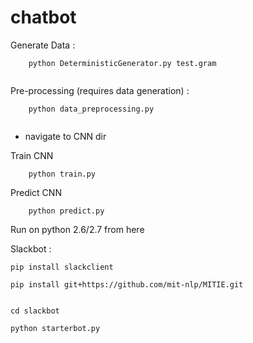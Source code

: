# chatbot


Generate Data :


```
	python DeterministicGenerator.py test.gram 
  
```


Pre-processing (requires data generation) :


```
	python data_preprocessing.py
  
```

* navigate to CNN dir

Train CNN

```
    python train.py 

```

Predict CNN


```
    python predict.py 

```

Run on python 2.6/2.7 from here

Slackbot :

```
pip install slackclient
```

```
pip install git+https://github.com/mit-nlp/MITIE.git
```


```

cd slackbot

python starterbot.py

```







